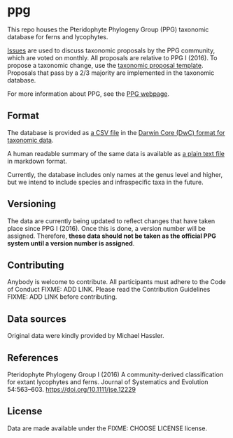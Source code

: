 # ppg

This repo houses the Pteridophyte Phylogeny Group (PPG) taxonomic database for ferns and lycophytes.

[Issues](https://github.com/pteridogroup/ppg/issues) are used to discuss taxonomic proposals by the PPG community, which are voted on monthly. All proposals are relative to PPG I (2016). To propose a taxonomic change, use the [taxonomic proposal template](https://github.com/pteridogroup/ppg/issues/new?assignees=&labels=taxonomic+proposal&template=taxonomic-proposal.yml). Proposals that pass by a 2/3 majority are implemented in the taxonomic database. 

For more information about PPG, see the [PPG webpage](https://pteridogroup.github.io/).

## Format

The database is provided as [a CSV file](ppg.csv) in the [Darwin Core (DwC) format for taxonomic data](https://dwc.tdwg.org/terms/#taxon).

A human readable summary of the same data is available as [a plain text file](ppg.md) in markdown format.

Currently, the database includes only names at the genus level and higher, but we intend to include species and infraspecific taxa in the future.

## Versioning

The data are currently being updated to reflect changes that have taken place since PPG I (2016). Once this is done, a version number will be assigned. Therefore, **these data should not be taken as the official PPG system until a version number is assigned**.

## Contributing

Anybody is welcome to contribute. All participants must adhere to the Code of Conduct FIXME: ADD LINK. Please read the Contribution Guidelines FIXME: ADD LINK before contributing.

## Data sources

Original data were kindly provided by Michael Hassler.

## References

Pteridophyte Phylogeny Group I (2016) A community-derived classification for extant lycophytes and ferns. Journal of Systematics and Evolution 54:563–603. https://doi.org/10.1111/jse.12229

## License

Data are made available under the FIXME: CHOOSE LICENSE license.
